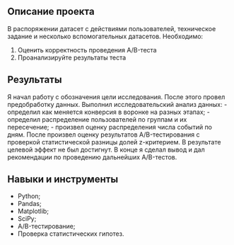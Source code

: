 ## Описание проекта

В  распоряжении датасет с действиями пользователей, техническое задание и несколько вспомогательных датасетов.
Необходимо:
1. Оценить корректность проведения A/B-теста
2. Проанализируйте результаты теста

## Результаты

Я начал работу с обозначения цели исследования. После этого провел предобработку данных.
Выполнил исследовательский анализ данных:
    - определил как меняется конверсия в воронке на разных этапах;
    - определил распределение пользователей по группам и их пересечение;
    - произвел оценку распределения числа событий по дням.
После произвел оценку результатов A/B-тестирования с проверкой статистической разницы долей z-критерием.
В результате целевой эффект не был достигнут.
В конце я сделал вывод и дал рекомендации по проведению дальнейших A/B-тестов.

## Навыки и инструменты

- Python;
- Pandas;
- Matplotlib;
- SciPy;
- A/B-тестирование;
- Проверка статистических гипотез.
